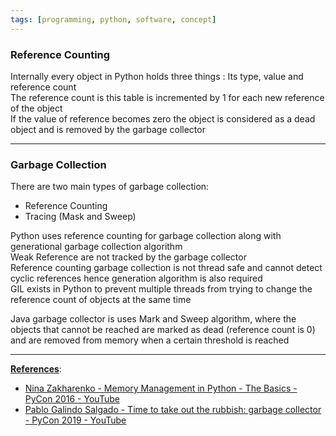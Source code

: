 ```yaml
---
tags: [programming, python, software, concept]
---
```


### Reference Counting

Internally every object in Python holds three things : Its type, value and reference count  
The reference count is this table is incremented by 1 for each new reference of the object  
If the value of reference becomes zero the object is considered as a dead object and is removed by the garbage collector

---

### Garbage Collection

There are two main types of garbage collection:

* Reference Counting
* Tracing (Mask and Sweep)

Python uses reference counting for garbage collection along with generational garbage collection algorithm  
Weak Reference are not tracked by the garbage collector  
Reference counting garbage collection is not thread safe and cannot detect cyclic references hence generation algorithm is also required  
GIL exists in Python to prevent multiple threads from trying to change the reference count of objects at the same time

Java garbage collector is uses Mark and Sweep algorithm, where the objects that cannot be reached are marked as dead (reference count is 0) and are removed from memory when a certain threshold is reached

---

**<u>References</u>**:

* [Nina Zakharenko - Memory Management in Python - The Basics - PyCon 2016 - YouTube](https://www.youtube.com/watch?v=F6u5rhUQ6dU&list=PLmcVoUOMmT5AJKptc3qf8CJ0ZINWoRoFh)
* [Pablo Galindo Salgado - Time to take out the rubbish: garbage collector - PyCon 2019 - YouTube](https://www.youtube.com/watch?v=CLW5Lyc1FN8&list=PLmcVoUOMmT5AJKptc3qf8CJ0ZINWoRoFh)

